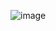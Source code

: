 
![image](https://user-images.githubusercontent.com/122611882/218384132-d0e66ea0-9bc0-425f-ae54-01712e6555ae.png)
